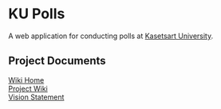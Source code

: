 # KU Polls
A web application for conducting polls at [Kasetsart University](https://www.ku.ac.th).

## Project Documents

[Wiki Home](../../wikiHome)    
[Project Wiki](../../wiki/Home)    
[Vision Statement](../../wiki/Vision%20Statement)
